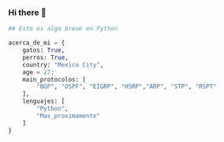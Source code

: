### Hi there 👋

<!--
**Alejandro-Ari/Alejandro-Ari** is a ✨ _special_ ✨ repository because its `README.md` (this file) appears on your GitHub profile.

Here are some ideas to get you started:

- 🔭 I’m currently working on ...
- 🌱 I’m currently learning ...
- 👯 I’m looking to collaborate on ...
- 🤔 I’m looking for help with ...
- 💬 Ask me about ...
- 📫 How to reach me: ...
- 😄 Pronouns: ...
- ⚡ Fun fact: ...
-->



```Python
## Esto es algo breve en Python

acerca_de_mi = {
    gatos: True,
    perros: True,
    country: "Mexico City",
    age = 27;
    main_protocolos: [
        "BGP", "OSPF", "EIGRP", "HSRP","ARP", "STP", "RSPT"
    ],
    lenguajes: [
        "Python",
        "Mas_proximamente" 
    ]
}

```